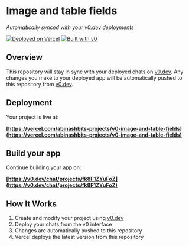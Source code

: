# Image and table fields

*Automatically synced with your [v0.dev](https://v0.dev) deployments*

[![Deployed on Vercel](https://img.shields.io/badge/Deployed%20on-Vercel-black?style=for-the-badge&logo=vercel)](https://vercel.com/abinashbits-projects/v0-image-and-table-fields)
[![Built with v0](https://img.shields.io/badge/Built%20with-v0.dev-black?style=for-the-badge)](https://v0.dev/chat/projects/fk8F1ZYuFoZ)

## Overview

This repository will stay in sync with your deployed chats on [v0.dev](https://v0.dev).
Any changes you make to your deployed app will be automatically pushed to this repository from [v0.dev](https://v0.dev).

## Deployment

Your project is live at:

**[https://vercel.com/abinashbits-projects/v0-image-and-table-fields](https://vercel.com/abinashbits-projects/v0-image-and-table-fields)**

## Build your app

Continue building your app on:

**[https://v0.dev/chat/projects/fk8F1ZYuFoZ](https://v0.dev/chat/projects/fk8F1ZYuFoZ)**

## How It Works

1. Create and modify your project using [v0.dev](https://v0.dev)
2. Deploy your chats from the v0 interface
3. Changes are automatically pushed to this repository
4. Vercel deploys the latest version from this repository